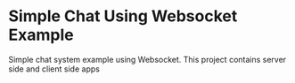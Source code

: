 # Simple Chat Using Websocket Example
Simple chat system example using Websocket. This project contains server side and client side apps

